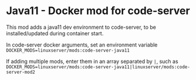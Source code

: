 # Java11 - Docker mod for code-server

This mod adds a java11 dev environment to code-server, to be installed/updated during container start.

In code-server docker arguments, set an environment variable `DOCKER_MODS=linuxserver/mods:code-server-java11`

If adding multiple mods, enter them in an array separated by `|`, such as `DOCKER_MODS=linuxserver/mods:code-server-java11|linuxserver/mods:code-server-mod2`